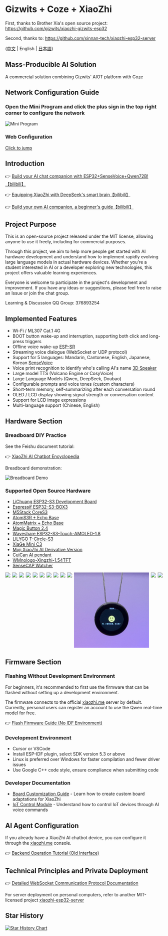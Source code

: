# Gizwits + Coze + XiaoZhi

First, thanks to Brother Xia's open source project: https://github.com/gizwits/xiaozhi-gizwits-esp32

Second, thanks to: https://github.com/xinnan-tech/xiaozhi-esp32-server

([中文](README.md) | English | [日本語](README_ja.md))

## Mass-Producible AI Solution
A commercial solution combining Gizwits' AIOT platform with Coze

## Network Configuration Guide

### Open the Mini Program and click the plus sign in the top right corner to configure the network
![Mini Program](docs/mini_app.png)

### Web Configuration
[Click to jump](http://aicube.jzyjzy.club/)

## Introduction

👉 [Build your AI chat companion with ESP32+SenseVoice+Qwen72B!【bilibili】](https://www.bilibili.com/video/BV11msTenEH3/)

👉 [Equipping XiaoZhi with DeepSeek's smart brain【bilibili】](https://www.bilibili.com/video/BV1GQP6eNEFG/)

👉 [Build your own AI companion, a beginner's guide【bilibili】](https://www.bilibili.com/video/BV1XnmFYLEJN/)

## Project Purpose

This is an open-source project released under the MIT license, allowing anyone to use it freely, including for commercial purposes.

Through this project, we aim to help more people get started with AI hardware development and understand how to implement rapidly evolving large language models in actual hardware devices. Whether you're a student interested in AI or a developer exploring new technologies, this project offers valuable learning experiences.

Everyone is welcome to participate in the project's development and improvement. If you have any ideas or suggestions, please feel free to raise an Issue or join the chat group.

Learning & Discussion QQ Group: 376893254

## Implemented Features

- Wi-Fi / ML307 Cat.1 4G
- BOOT button wake-up and interruption, supporting both click and long-press triggers
- Offline voice wake-up [ESP-SR](https://github.com/espressif/esp-sr)
- Streaming voice dialogue (WebSocket or UDP protocol)
- Support for 5 languages: Mandarin, Cantonese, English, Japanese, Korean [SenseVoice](https://github.com/FunAudioLLM/SenseVoice)
- Voice print recognition to identify who's calling AI's name [3D Speaker](https://github.com/modelscope/3D-Speaker)
- Large model TTS (Volcano Engine or CosyVoice)
- Large Language Models (Qwen, DeepSeek, Doubao)
- Configurable prompts and voice tones (custom characters)
- Short-term memory, self-summarizing after each conversation round
- OLED / LCD display showing signal strength or conversation content
- Support for LCD image expressions
- Multi-language support (Chinese, English)

## Hardware Section

### Breadboard DIY Practice

See the Feishu document tutorial:

👉 [XiaoZhi AI Chatbot Encyclopedia](https://ccnphfhqs21z.feishu.cn/wiki/F5krwD16viZoF0kKkvDcrZNYnhb?from=from_copylink)

Breadboard demonstration:

![Breadboard Demo](docs/wiring2.jpg)

### Supported Open Source Hardware

- <a href="https://oshwhub.com/li-chuang-kai-fa-ban/li-chuang-shi-zhan-pai-esp32-s3-kai-fa-ban" target="_blank" title="LiChuang ESP32-S3 Development Board">LiChuang ESP32-S3 Development Board</a>
- <a href="https://github.com/espressif/esp-box" target="_blank" title="Espressif ESP32-S3-BOX3">Espressif ESP32-S3-BOX3</a>
- <a href="https://docs.m5stack.com/zh_CN/core/CoreS3" target="_blank" title="M5Stack CoreS3">M5Stack CoreS3</a>
- <a href="https://docs.m5stack.com/en/atom/Atomic%20Echo%20Base" target="_blank" title="AtomS3R + Echo Base">AtomS3R + Echo Base</a>
- <a href="https://docs.m5stack.com/en/core/ATOM%20Matrix" target="_blank" title="AtomMatrix + Echo Base">AtomMatrix + Echo Base</a>
- <a href="https://gf.bilibili.com/item/detail/1108782064" target="_blank" title="Magic Button 2.4">Magic Button 2.4</a>
- <a href="https://www.waveshare.net/shop/ESP32-S3-Touch-AMOLED-1.8.htm" target="_blank" title="Waveshare ESP32-S3-Touch-AMOLED-1.8">Waveshare ESP32-S3-Touch-AMOLED-1.8</a>
- <a href="https://github.com/Xinyuan-LilyGO/T-Circle-S3" target="_blank" title="LILYGO T-Circle-S3">LILYGO T-Circle-S3</a>
- <a href="https://oshwhub.com/tenclass01/xmini_c3" target="_blank" title="XiaGe Mini C3">XiaGe Mini C3</a>
- <a href="https://oshwhub.com/movecall/moji-xiaozhi-ai-derivative-editi" target="_blank" title="Movecall Moji ESP32S3">Moji XiaoZhi AI Derivative Version</a>
- <a href="https://oshwhub.com/movecall/cuican-ai-pendant-lights-up-y" target="_blank" title="Movecall CuiCan ESP32S3">CuiCan AI pendant</a>
- <a href="https://github.com/WMnologo/xingzhi-ai" target="_blank" title="WMnologo-Xingzhi-1.54">WMnologo-Xingzhi-1.54TFT</a>
- <a href="https://www.seeedstudio.com/SenseCAP-Watcher-W1-A-p-5979.html" target="_blank" title="SenseCAP Watcher">SenseCAP Watcher</a>

<div style="display: flex; justify-content: space-between;">
  <a href="docs/v1/lichuang-s3.jpg" target="_blank" title="LiChuang ESP32-S3 Development Board">
    <img src="docs/v1/lichuang-s3.jpg" width="240" />
  </a>
  <a href="docs/v1/espbox3.jpg" target="_blank" title="Espressif ESP32-S3-BOX3">
    <img src="docs/v1/espbox3.jpg" width="240" />
  </a>
  <a href="docs/v1/m5cores3.jpg" target="_blank" title="M5Stack CoreS3">
    <img src="docs/v1/m5cores3.jpg" width="240" />
  </a>
  <a href="docs/v1/atoms3r.jpg" target="_blank" title="AtomS3R + Echo Base">
    <img src="docs/v1/atoms3r.jpg" width="240" />
  </a>
  <a href="docs/AtomMatrix-echo-base.jpg" target="_blank" title="AtomMatrix-echo-base + Echo Base">
    <img src="docs/AtomMatrix-echo-base.jpg" width="240" />
  </a>  
  <a href="docs/v1/magiclick.jpg" target="_blank" title="MagiClick 2.4">
    <img src="docs/v1/magiclick.jpg" width="240" />
  </a>
  <a href="docs/v1/waveshare.jpg" target="_blank" title="Waveshare ESP32-S3-Touch-AMOLED-1.8">
    <img src="docs/v1/waveshare.jpg" width="240" />
  </a>
  <a href="docs/lilygo-t-circle-s3.jpg" target="_blank" title="LILYGO T-Circle-S3">
    <img src="docs/lilygo-t-circle-s3.jpg" width="240" />
  </a>
  <a href="docs/xmini-c3.jpg" target="_blank" title="Xmini C3">
    <img src="docs/xmini-c3.jpg" width="240" />
  </a>
  <a href="docs/v1/movecall-moji-esp32s3.jpg" target="_blank" title="Moji">
    <img src="docs/v1/movecall-moji-esp32s3.jpg" width="240" />
  </a>
  <a href="docs/v1/movecall-cuican-esp32s3.jpg" target="_blank" title="CuiCan">
    <img src="docs/v1/movecall-cuican-esp32s3.jpg" width="240" />
  </a>
  <a href="docs/v1/wmnologo_xingzhi_1.54.jpg" target="_blank" title="WMnologo-Xingzhi-1.54">
    <img src="docs/v1/wmnologo_xingzhi_1.54.jpg" width="240" />
  </a>
  <a href="docs/v1/sensecap_watcher.jpg" target="_blank" title="SenseCAP Watcher">
    <img src="docs/v1/sensecap_watcher.jpg" width="240" />
  </a>
</div>

## Firmware Section

### Flashing Without Development Environment

For beginners, it's recommended to first use the firmware that can be flashed without setting up a development environment.

The firmware connects to the official [xiaozhi.me](https://xiaozhi.me) server by default. Currently, personal users can register an account to use the Qwen real-time model for free.

👉 [Flash Firmware Guide (No IDF Environment)](https://ccnphfhqs21z.feishu.cn/wiki/Zpz4wXBtdimBrLk25WdcXzxcnNS)

### Development Environment

- Cursor or VSCode
- Install ESP-IDF plugin, select SDK version 5.3 or above
- Linux is preferred over Windows for faster compilation and fewer driver issues
- Use Google C++ code style, ensure compliance when submitting code

### Developer Documentation

- [Board Customization Guide](main/boards/README.md) - Learn how to create custom board adaptations for XiaoZhi
- [IoT Control Module](main/iot/README.md) - Understand how to control IoT devices through AI voice commands

## AI Agent Configuration

If you already have a XiaoZhi AI chatbot device, you can configure it through the [xiaozhi.me](https://xiaozhi.me) console.

👉 [Backend Operation Tutorial (Old Interface)](https://www.bilibili.com/video/BV1jUCUY2EKM/)

## Technical Principles and Private Deployment

👉 [Detailed WebSocket Communication Protocol Documentation](docs/websocket.md)

For server deployment on personal computers, refer to another MIT-licensed project [xiaozhi-esp32-server](https://github.com/xinnan-tech/xiaozhi-esp32-server)

## Star History

<a href="https://star-history.com/#78/xiaozhi-esp32&Date">
 <picture>
   <source media="(prefers-color-scheme: dark)" srcset="https://api.star-history.com/svg?repos=78/xiaozhi-esp32&type=Date&theme=dark" />
   <source media="(prefers-color-scheme: light)" srcset="https://api.star-history.com/svg?repos=78/xiaozhi-esp32&type=Date" />
   <img alt="Star History Chart" src="https://api.star-history.com/svg?repos=78/xiaozhi-esp32&type=Date" />
 </picture>
</a> 
